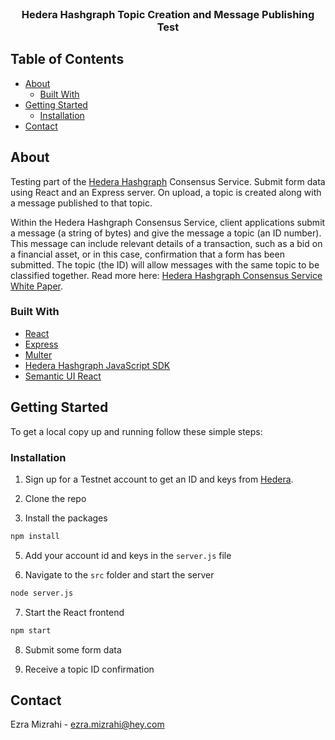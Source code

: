 <br />
<p align="center">
  <h3 align="center">Hedera Hashgraph Topic Creation and Message Publishing Test</h3>
</p>



## Table of Contents

* [About](#about)
  * [Built With](#built-with)
* [Getting Started](#getting-started)
  * [Installation](#installation)
* [Contact](#contact)



## About

Testing part of the [Hedera Hashgraph](https://docs.hedera.com/guides/docs/sdks) Consensus Service. Submit form data using React and an Express server. On upload, a topic is created along with a message published to that topic.

Within the Hedera Hashgraph Consensus Service, client applications submit a message (a string of bytes) and give the message a topic (an ID number). This message can include relevant details of a transaction, such as a bid on a financial asset, or in this case, confirmation that a form has been submitted. The topic (the ID) will allow messages with the same topic to be classified together. Read more here: [Hedera Hashgraph Consensus Service White Paper](https://hedera.com/hh-consensus-service-whitepaper.pdf).

### Built With

* [React](https://reactjs.org/)
* [Express](https://expressjs.com/)
* [Multer](https://github.com/expressjs/multer)
* [Hedera Hashgraph JavaScript SDK](https://docs.hedera.com/guides/docs/sdks)
* [Semantic UI React](https://react.semantic-ui.com/)

## Getting Started

To get a local copy up and running follow these simple steps:

### Installation

1. Sign up for a Testnet account to get an ID and keys from [Hedera](https://hedera.com/).

2. Clone the repo

3. Install the packages
```sh
npm install
```
5. Add your account id and keys in the `server.js` file

6. Navigate to the `src` folder and start the server
```bash
node server.js
```

7. Start the React frontend
```bash
npm start
```

8. Submit some form data

9. Receive a topic ID confirmation

## Contact

Ezra Mizrahi - ezra.mizrahi@hey.com
